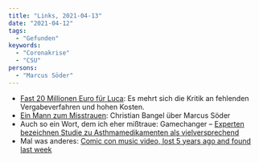 ```yaml
---
title: "Links, 2021-04-13"
date: "2021-04-12"
tags:
  - "Gefunden"
keywords:
  - "Coronakrise"
  - "CSU"
persons:
  - "Marcus Söder"
---
```


- [Fast 20 Millionen Euro für Luca](https://netzpolitik.org/2021/digitale-kontaktverfolgung-fast-20-millionen-euro-fuer-luca/): Es mehrt sich die Kritik an fehlenden Vergabeverfahren und hohen Kosten.
- [Ein Mann zum Misstrauen](https://www.zeit.de/politik/deutschland/2021-04/markus-soeder-csu-kanzlerkandidatur-armin-laschet-cdu): Christian Bangel über Marcus Söder
- Auch so ein Wort, dem ich eher mißtraue: Gamechanger – [Experten bezeichnen Studie zu Asthmamedikamenten als vielversprechend](https://www.zeit.de/wissen/gesundheit/2021-04/coronavirus-asthma-sprays-studie-covid-19-mittel-game-changer)
- Mal was anderes: [Comic con music video, lost 5 years ago and found last week](https://www.youtube.com/watch?v=a7dP1UCsShU)
